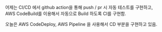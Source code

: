 어제는 CI/CD 에서 github action을 통해 push / pr 시 자동 테스트를 구현하고,
AWS CodeBuild를 이용해서 자동으로 Build 하도록 CI를 구현함.

오늘은 AWS CodeDeploy, AWS Pipeline 을 사용해서 CD 부분을 구현하고 있음.